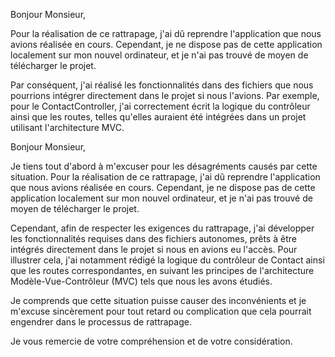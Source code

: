 
Bonjour Monsieur,

Pour la réalisation de ce rattrapage, j'ai dû reprendre l'application que nous avions réalisée en cours. Cependant, je ne dispose pas de cette application localement sur mon nouvel ordinateur, 
et je n'ai pas trouvé de moyen de télécharger le projet.

Par conséquent, j'ai réalisé les fonctionnalités dans des fichiers que nous pourrions intégrer directement dans le projet si nous l'avions. Par exemple, pour le ContactController, j'ai correctement 
écrit la logique du contrôleur ainsi que les routes, telles qu'elles auraient été intégrées dans un projet utilisant l'architecture MVC.

Bonjour Monsieur,

Je tiens tout d'abord à m'excuser pour les désagréments causés par cette situation. Pour la réalisation de ce rattrapage, j'ai dû reprendre l'application que nous avions réalisée en cours. Cependant, je ne dispose pas de cette application localement sur mon nouvel ordinateur, et je n'ai pas trouvé de moyen de télécharger le projet.

Cependant, afin de respecter les exigences du rattrapage, j'ai développer les fonctionnalités requises dans des fichiers autonomes, prêts à être intégrés directement dans le projet 
si nous en avions eu l'accès. Pour illustrer cela, j'ai notamment rédigé la logique du contrôleur de Contact ainsi que les routes correspondantes, en suivant les principes de l'architecture Modèle-Vue-Contrôleur (MVC) tels que nous les avons étudiés.

Je comprends que cette situation puisse causer des inconvénients et je m'excuse sincèrement pour tout retard ou complication que cela pourrait engendrer dans le processus de rattrapage. 

Je vous remercie de votre compréhension et de votre considération.

